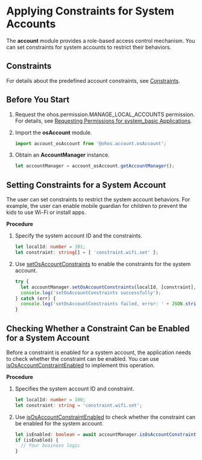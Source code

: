 # Applying Constraints for System Accounts

The **account** module provides a role-based access control mechanism. You can set constraints for system accounts to restrict their behaviors.

## Constraints

For details about the predefined account constraints, see [Constraints](../reference/apis/js-apis-osAccount.md#constraints).

## Before You Start

1. Request the ohos.permission.MANAGE_LOCAL_ACCOUNTS permission. For details, see [Requesting Permissions for system_basic Applications](../security/AccessToken/determine-application-mode.md#requesting-permissions-for-system_basic-applications).

2. Import the **osAccount** module.

   ```ts
   import account_osAccount from '@ohos.account.osAccount';
   ```

3. Obtain an **AccountManager** instance.

   ```ts
   let accountManager = account_osAccount.getAccountManager();
   ```

## Setting Constraints for a System Account

The user can set constraints to restrict the system account behaviors. For example, the user can enable mobile guardian for children to prevent the kids to use Wi-Fi or install apps.

**Procedure**

1. Specify the system account ID and the constraints.

   ```ts
   let localId: number = 101;
   let constraint: string[] = [ 'constraint.wifi.set' ];
   ```

2. Use [setOsAccountConstraints](../reference/apis/js-apis-osAccount.md#setosaccountconstraints) to enable the constraints for the system account.

   ```ts
   try {
     let accountManager.setOsAccountConstraints(localId, [constraint], true);
     console.log('setOsAccountConstraints successfully');
   } catch (err) {
     console.log('setOsAccountConstraints failed, error: ' + JSON.stringify(err));
   }
   ```

## Checking Whether a Constraint Can be Enabled for a System Account

Before a constraint is enabled for a system account, the application needs to check whether the constraint can be enabled.
You can use [isOsAccountConstraintEnabled](../reference/apis/js-apis-osAccount.md#isosaccountconstraintenabled11) to implement this operation.

**Procedure**

1. Specifies the system account ID and constraint.

   ```ts
   let localId: number = 100;
   let constraint: string = 'constraint.wifi.set';
   ```

2. Use [isOsAccountConstraintEnabled](../reference/apis/js-apis-osAccount.md#isosaccountconstraintenabled11) to check whether the constraint can be enabled for the system account.

   ```ts
   let isEnabled: boolean = await accountManager.isOsAccountConstraintEnabled(localId, constraint);
   if (isEnabled) {
     // Your business logic
   }
   ```

